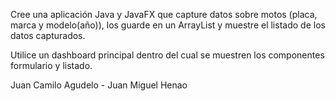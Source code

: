 Cree una aplicación Java y JavaFX que capture datos sobre motos (placa, marca y modelo(año)), los guarde en un ArrayList y muestre el listado de los datos capturados.

Utilice un dashboard principal dentro del cual se muestren los componentes formulario y listado.

Juan Camilo Agudelo - Juan Miguel Henao
